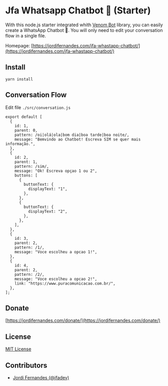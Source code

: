 # Jfa Whatsapp Chatbot 💬 (Starter)

With this node.js starter integrated whith [Venom Bot](https://github.com/orkestral/venom) library, you can easily create a WhatsApp Chatbot 💬. 
You will only need to edit your conversation flow in a single file.

Homepage: [https://jordifernandes.com/jfa-whastapp-chatbot/](https://jordifernandes.com/jfa-whastapp-chatbot/)

## Install

`yarn install`

## Conversation Flow

Edit file `./src/conversation.js`

```
export default [
  {
    id: 1,
    parent: 0,
    pattern: /oi|olá|ola|bom dia|boa tarde|boa noite/,
    message: "Bemvindo ao Chatbot! Escreva SIM se quer mais informação.",
  },
  {
    id: 2,
    parent: 1,
    pattern: /sim/,
    message: "Ok! Escreva opçao 1 ou 2",
    buttons: [
      {
        buttonText: {
          displayText: "1",
        },
      },
      {
        buttonText: {
          displayText: "2",
        },
      },
    ],
  },
  {
    id: 3,
    parent: 2,
    pattern: /1/,
    message: "Voce escolheu a opcao 1!",
  },
  {
    id: 4,
    parent: 2,
    pattern: /2/,
    message: "Voce escolheu a opcao 2!",
    link: "https://www.puracomunicacao.com.br/",
  },
];
```

## Donate

[https://jordifernandes.com/donate/](https://jordifernandes.com/donate/)

## License

[MIT License](LICENSE)

## Contributors

- [Jordi Fernandes (@jfadev)](https://github.com/jfadev)
